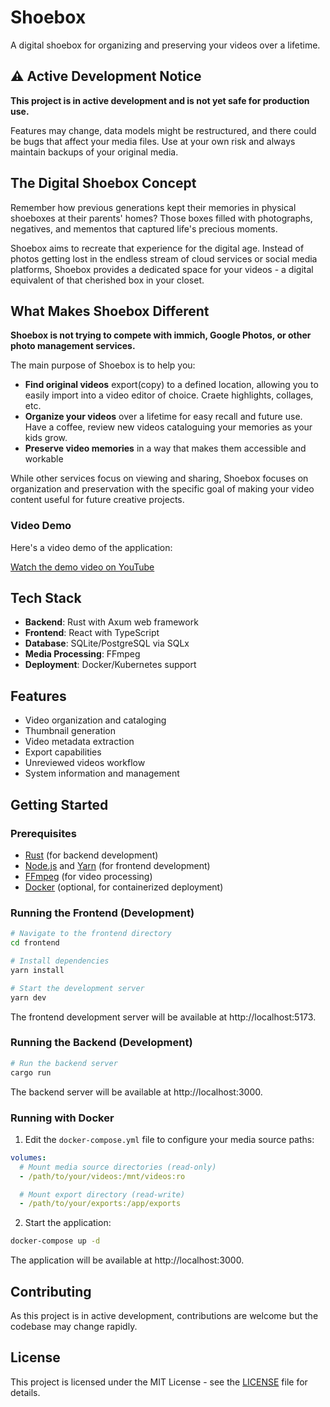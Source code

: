 # Shoebox

A digital shoebox for organizing and preserving your videos over a lifetime.

## ⚠️ Active Development Notice

**This project is in active development and is not yet safe for production use.**

Features may change, data models might be restructured, and there could be bugs that affect your media files. Use at your own risk and always maintain backups of your original media.

## The Digital Shoebox Concept

Remember how previous generations kept their memories in physical shoeboxes at their parents' homes? Those boxes filled with photographs, negatives, and mementos that captured life's precious moments.

Shoebox aims to recreate that experience for the digital age. Instead of photos getting lost in the endless stream of cloud services or social media platforms, Shoebox provides a dedicated space for your videos - a digital equivalent of that cherished box in your closet.

## What Makes Shoebox Different

**Shoebox is not trying to compete with immich, Google Photos, or other photo management services.**

The main purpose of Shoebox is to help you:

- **Find original videos** export(copy) to a defined location, allowing you to easily import into a video editor of choice. Craete highlights, collages, etc. 
- **Organize your videos** over a lifetime for easy recall and future use. Have a coffee, review new videos cataloguing your memories as your kids grow. 
- **Preserve video memories** in a way that makes them accessible and workable

While other services focus on viewing and sharing, Shoebox focuses on organization and preservation with the specific goal of making your video content useful for future creative projects.

### Video Demo

Here's a video demo of the application:

[Watch the demo video on YouTube](https://www.youtube.com/watch?v=xfPMCLWnUz8)


## Tech Stack

- **Backend**: Rust with Axum web framework
- **Frontend**: React with TypeScript
- **Database**: SQLite/PostgreSQL via SQLx
- **Media Processing**: FFmpeg
- **Deployment**: Docker/Kubernetes support

## Features

- Video organization and cataloging
- Thumbnail generation
- Video metadata extraction
- Export capabilities
- Unreviewed videos workflow
- System information and management

## Getting Started

### Prerequisites

- [Rust](https://www.rust-lang.org/tools/install) (for backend development)
- [Node.js](https://nodejs.org/) and [Yarn](https://yarnpkg.com/) (for frontend development)
- [FFmpeg](https://ffmpeg.org/download.html) (for video processing)
- [Docker](https://docs.docker.com/get-docker/) (optional, for containerized deployment)

### Running the Frontend (Development)

```bash
# Navigate to the frontend directory
cd frontend

# Install dependencies
yarn install

# Start the development server
yarn dev
```

The frontend development server will be available at http://localhost:5173.

### Running the Backend (Development)

```bash
# Run the backend server
cargo run
```

The backend server will be available at http://localhost:3000.

### Running with Docker

1. Edit the `docker-compose.yml` file to configure your media source paths:

```yaml
volumes:
  # Mount media source directories (read-only)
  - /path/to/your/videos:/mnt/videos:ro

  # Mount export directory (read-write)
  - /path/to/your/exports:/app/exports
```

2. Start the application:

```bash
docker-compose up -d
```

The application will be available at http://localhost:3000.

## Contributing

As this project is in active development, contributions are welcome but the codebase may change rapidly.

## License

This project is licensed under the MIT License - see the [LICENSE](LICENSE) file for details.
